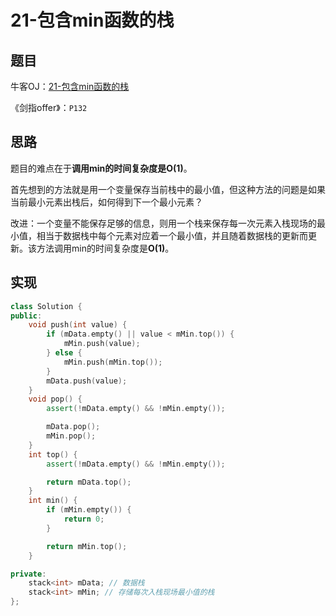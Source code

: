 # 21-包含min函数的栈

## 题目

牛客OJ：[21-包含min函数的栈](https://www.nowcoder.com/practice/4c776177d2c04c2494f2555c9fcc1e49?tpId=13&tqId=11173&tPage=1&rp=1&ru=%2Fta%2Fcoding-interviews&qru=%2Fta%2Fcoding-interviews%2Fquestion-ranking)

《剑指offer》：`P132`

## 思路

题目的难点在于**调用min的时间复杂度是O(1)**。

首先想到的方法就是用一个变量保存当前栈中的最小值，但这种方法的问题是如果当前最小元素出栈后，如何得到下一个最小元素？

改进：一个变量不能保存足够的信息，则用一个栈来保存每一次元素入栈现场的最小值，相当于数据栈中每个元素对应着一个最小值，并且随着数据栈的更新而更新。该方法调用min的时间复杂度是**O(1)**。

## 实现

```c++
class Solution {
public:
    void push(int value) {
        if (mData.empty() || value < mMin.top()) {
            mMin.push(value);
        } else {
            mMin.push(mMin.top());
        }
        mData.push(value);
    }
    void pop() {
        assert(!mData.empty() && !mMin.empty());

        mData.pop();
        mMin.pop();
    }
    int top() {
        assert(!mData.empty() && !mMin.empty());

        return mData.top();        
    }
    int min() {
        if (mMin.empty()) {
            return 0;
        }

        return mMin.top();
    }

private:
    stack<int> mData; // 数据栈
    stack<int> mMin; // 存储每次入栈现场最小值的栈
};
```

